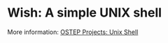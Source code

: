 # Wish: A simple UNIX shell

More information: [OSTEP Projects: Unix Shell](https://github.com/remzi-arpacidusseau/ostep-projects/tree/master/processes-shell)

